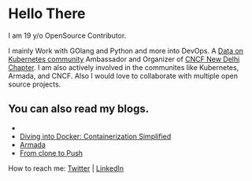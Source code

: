 # Hello There 
I am 19 y/o OpenSource Contributor.

I mainly Work with GOlang and Python and more into DevOps.
A [Data on Kubernetes community](https://dok.community/) Ambassador and Organizer of [CNCF New Delhi Chapter](https://community.cncf.io/new-delhi/).
I am also actively involved in the communites like Kubernetes, Armada, and CNCF.
Also I would love to collaborate with multiple open source projects.

## You can also read my blogs.
* [CNCF Landscape]:(https://satyampsoni.hashnode.dev/cncf-landscape)
* [Diving into Docker: Containerization Simplified](https://satyampsoni.hashnode.dev/diving-into-docker-containerization-simplified)
* [Armada](https://satyampsoni.hashnode.dev/armada)
* [From clone to Push](https://satyampsoni.hashnode.dev/from-clone-to-push)



How to reach me: [Twitter](https://twitter.com/satyampsoni) | [LinkedIn](https://www.linkedin.com/in/satyampsoni/)
